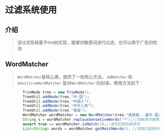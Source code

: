 # 过滤系统使用

## 介绍
> 该过滤系统基于trie树实现，能够对敏感词进行过滤，也可以用于广告的检测

## WordMatcher
> `WordMatcher`是核心类，提供了一些核心方法， `AdMatcher` 和 `SensitiveWordMatcher` 是对`WordMatcher` 的封装，使用方法如下：

```java
        TrieNode tree = new TrieNode();
        TreeUtil.addNode(tree,"中-国");
        TreeUtil.addNode(tree,"中国人");
        TreeUtil.addNode(tree,"中华人民");
        TreeUtil.addNode(tree,"傻逼");
        WordMatcher wordMatcher = new WordMatcher(tree,"我是傻-，逼中-国人的中,华-人_--民de");
        String s = wordMatcher.replaceSensetiveWords("*");//将敏感词替换为*
        assert true == wordMatcher.isMatch());//是否匹配到敏感词
        List<String> words = wordMatcher.getMatchWords(); //获取匹配到的敏感词
```

